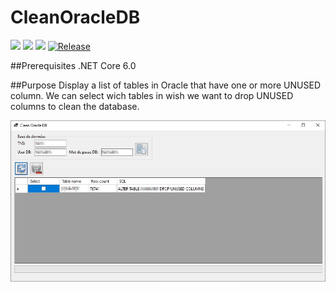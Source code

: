 # CleanOracleDB

[![](https://img.shields.io/github/license/philippewaty/CleanOracleDB.svg?style=flat-square)](https://github.com/philippewaty/CleanOracleDB/blob/master/LICENSE)
[![](https://img.shields.io/github/commit-activity/y/philippewaty/CleanOracleDB.svg?style=flat-square)](https://github.com/philippewaty/CleanOracleDB/commits/master)
[![](https://img.shields.io/github/issues/philippewaty/CleanOracleDB.svg?style=flat-square)](https://github.com/philippewaty/CleanOracleDB/issues)
[![Release](https://img.shields.io/github/release/philippewaty/CleanOracleDB.svg?style=flat-square)](https://github.com/philippewaty/CleanOracleDB/releases)

##Prerequisites
.NET Core 6.0

##Purpose
Display a list of tables in Oracle that have one or more UNUSED column.
We can select wich tables in wish we want to drop UNUSED columns to clean the database.
<p align="center"><img align="center" src="/CleanOracleDB.jpg?raw=true" alt="Screenshot"></p>

